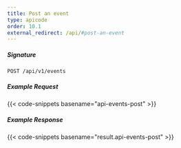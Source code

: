 ```yaml
---
title: Post an event
type: apicode
order: 10.1
external_redirect: /api/#post-an-event
---
```


##### Signature
`POST /api/v1/events`
##### Example Request
{{< code-snippets basename="api-events-post" >}}
##### Example Response
{{< code-snippets basename="result.api-events-post" >}}